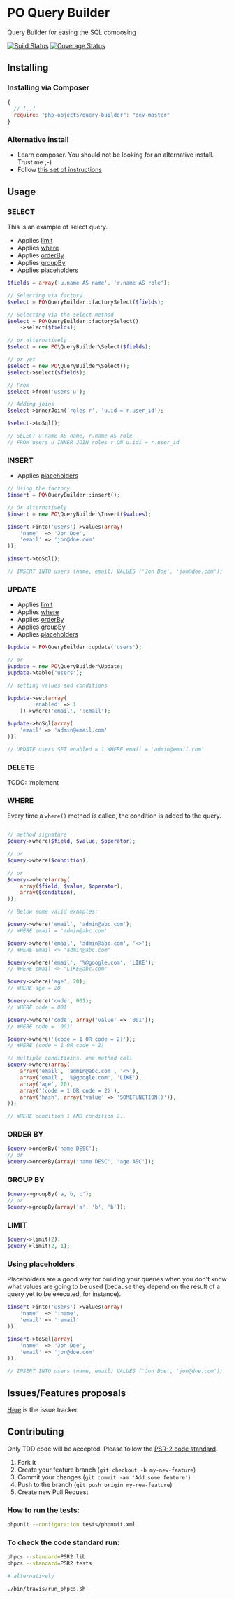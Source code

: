 # PO Query Builder

Query Builder for easing the SQL composing

[![Build Status](https://travis-ci.org/mjacobus/php-query-builder.png?branch=master)](https://travis-ci.org/mjacobus/php-objects)
[![Coverage Status](https://coveralls.io/repos/mjacobus/php-query-builder/badge.png)](https://coveralls.io/r/mjacobus/php-objects)

## Installing

### Installing via Composer
```javascript
{
  // [..]
  require: "php-objects/query-builder": "dev-master"
}
```

### Alternative install
- Learn composer. You should not be looking for an alternative install. Trust me ;-)
- Follow [this set of instructions](#installing-via-composer)

## Usage

### SELECT

This is an example of select query. 

- Applies [limit](#limit)
- Applies [where](#where)
- Applies [orderBy](#order-by)
- Applies [groupBy](#group-by)
- Applies [placeholders](#using-placeholders)

```php
$fields = array('u.name AS name', 'r.name AS role');

// Selecting via factory
$select = PO\QueryBuilder::factorySelect($fields);

// Selecting via the select method
$select = PO\QueryBuilder::factorySelect()
    ->select($fields);

// or alternatively
$select = new PO\QueryBuilder\Select($fields);

// or yet
$select = new PO\QueryBuilder\Select();
$select->select($fields);

// From
$select->from('users u');

// Adding joins
$select->innerJoin('roles r', 'u.id = r.user_id');

$select->toSql();

// SELECT u.name AS name, r.name AS role 
// FROM users u INNER JOIN roles r ON u.idi = r.user_id
```

### INSERT
- Applies [placeholders](#using-placeholders)

```php
// Using the factory
$insert = PO\QueryBuilder::insert();

// Or alternatively
$insert = new PO\QueryBuilder\Insert($values);

$insert->into('users')->values(array(
    'name'  => 'Jon Doe',
    'email' => 'jon@doe.com'
));

$insert->toSql();

// INSERT INTO users (name, email) VALUES ('Jon Doe', 'jon@doe.com');
```


### UPDATE
- Applies [limit](#limit)
- Applies [where](#where)
- Applies [orderBy](#order-by)
- Applies [groupBy](#group-by)
- Applies [placeholders](#using-placeholders)

```php
$update = PO\QueryBuilder::update('users');

// or
$update = new PO\QueryBuilder\Update;
$update->table('users');

// setting values and conditions

$update->set(array(
        'enabled' => 1
    ))->where('email', ':email');

$update->toSql(array(
    'email' => 'admin@email.com'
));

// UPDATE users SET enabled = 1 WHERE email = 'admin@email.com'
```

### DELETE

TODO: Implement

### WHERE

Every time a ```where()``` method is called, the condition is added to the query.


```php

// method signature
$query->where($field, $value, $operator);

// or
$query->where($condition);

// or
$query->where(array(
    array($field, $value, $operator),
    array($condition),
));

// Below some valid examples:

$query->where('email', 'admin@abc.com');
// WHERE email = 'admin@abc.com'

$query->where('email', 'admin@abc.com', '<>');
// WHERE email <> "admin@abc.com"

$query->where('email', '%@google.com', 'LIKE');
// WHERE email <> "LIKE@abc.com"

$query->where('age', 20);
// WHERE age = 20

$query->where('code', 001);
// WHERE code = 001

$query->where('code', array('value' => '001'));
// WHERE code = '001'

$query->where('(code = 1 OR code = 2)'));
// WHERE (code = 1 OR code = 2)

// multiple conditioins, one method call
$query->where(array(
    array('email', 'admin@abc.com', '<>'),
    array('email', '%@google.com', 'LIKE'),
    array('age', 20),
    array('(code = 1 OR code = 2)'),
    array('hash', array('value' => 'SOMEFUNCTION()')),
));

// WHERE condition 1 AND condition 2..
```

### ORDER BY
```php
$query->orderBy('name DESC');
// or
$query->orderBy(array('name DESC', 'age ASC'));
```

### GROUP BY
```php
$query->groupBy('a, b, c');
// or
$query->groupBy(array('a', 'b', 'b'));
```

### LIMIT
```php
$query->limit(2);
$query->limit(2, 1);
```

### Using placeholders

Placeholders are a good way for building your queries when you don't know what values are going to be used (because they depend on the result of a query yet to be executed, for instance).

```php
$insert->into('users')->values(array(
    'name'  => ':name',
    'email' => ':email'
));

$insert->toSql(array(
    'name'  => 'Jon Doe',
    'email' => 'jon@doe.com'
));

// INSERT INTO users (name, email) VALUES ('Jon Doe', 'jon@doe.com');
```

## Issues/Features proposals

[Here](https://github.com/mjacobus/php-query-builder/issues) is the issue tracker.

## Contributing

Only TDD code will be accepted. Please follow the [PSR-2 code standard](https://github.com/php-fig/fig-standards/blob/master/accepted/PSR-2-coding-style-guide.md).

1. Fork it
2. Create your feature branch (`git checkout -b my-new-feature`)
3. Commit your changes (`git commit -am 'Add some feature'`)
4. Push to the branch (`git push origin my-new-feature`)
5. Create new Pull Request

### How to run the tests:

```bash
phpunit --configuration tests/phpunit.xml
```

### To check the code standard run:

```bash
phpcs --standard=PSR2 lib
phpcs --standard=PSR2 tests

# alternatively

./bin/travis/run_phpcs.sh
```
